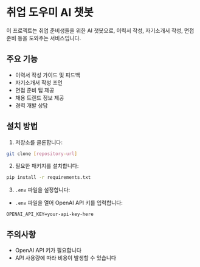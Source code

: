 # 취업 도우미 AI 챗봇

이 프로젝트는 취업 준비생들을 위한 AI 챗봇으로, 이력서 작성, 자기소개서 작성, 면접 준비 등을 도와주는 서비스입니다.

## 주요 기능

- 이력서 작성 가이드 및 피드백
- 자기소개서 작성 조언
- 면접 준비 팁 제공
- 채용 트렌드 정보 제공
- 경력 개발 상담

## 설치 방법

1. 저장소를 클론합니다:
```bash
git clone [repository-url]
```

2. 필요한 패키지를 설치합니다:
```bash
pip install -r requirements.txt
```

3. `.env` 파일을 설정합니다:
- `.env` 파일을 열어 OpenAI API 키를 입력합니다:
```
OPENAI_API_KEY=your-api-key-here
```

## 주의사항

- OpenAI API 키가 필요합니다
- API 사용량에 따라 비용이 발생할 수 있습니다 
